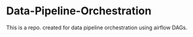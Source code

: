 # Data-Pipeline-Orchestration

This is a repo. created for data pipeline orchestration using airflow DAGs.